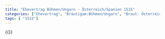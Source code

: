 ```yaml
---
title: "Ehevertrag Böhmen/Ungarn - Österreich/Spanien 1515"
categories: ["Ehevertrag", "Bräutigam:Böhmen/Ungarn", "Braut: Österreich/Spanien", "Eheschließung vollzogen?:Ja", "verschiedenkonfessionelle Ehe?:Nein", "Dynastie Bräutigam:Jagiellonen", "Akteur Bräutigam:Jagellionen", "Akteur Braut:Habsburg (Österreich)", "Textbezug?:nein", "Ständisch?:ja", "Ratifikation?:ja", "Sonstiges?:ja", "Bräutigam:Böhmen/Ungarn", "Braut: Österreich/Spanien"]
tags: [ "1515"]
---
```

<!--more-->
{{<v88>}}